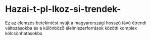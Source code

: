# Hazai-t-pl-lkoz-si-trendek-
Ez az elemzés betekintést nyújt a magyarországi hosszú távú étrendi változásokba és a különböző élelmiszerforrások közötti komplex kölcsönhatásokba
